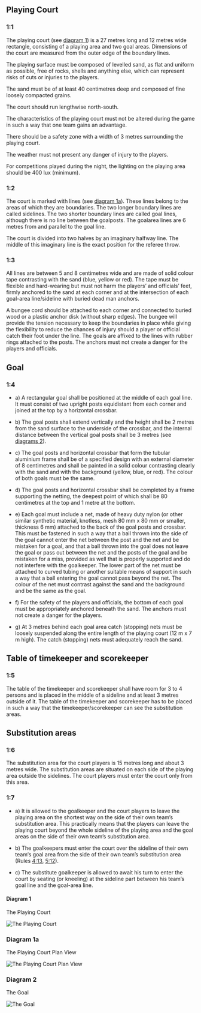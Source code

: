 ## Playing Court

### 1:1
The playing court (see [diagram 1](#diagram-1)) is a 27 metres long and 12 metres
wide rectangle, consisting of a playing area and two goal areas.
Dimensions of the court are measured from the outer edge of the
boundary lines.

The playing surface must be composed of levelled sand, as flat and
uniform as possible, free of rocks, shells and anything else, which can
represent risks of cuts or injuries to the players.

The sand must be of at least 40 centimetres deep and composed of
fine loosely compacted grains.

The court should run lengthwise north-south.

The characteristics of the playing court must not be altered during the game in such a way that one team gains an advantage.

There should be a safety zone with a width of 3 metres surrounding
the playing court.

The weather must not present any danger of injury to the players.

For competitions played during the night, the lighting on the playing area should be 400 lux (minimum).

### 1:2
The court is marked with lines (see [diagram 1a](#diagram-1a)). These lines belong to the areas of which they are boundaries. The two longer boundary lines are called sidelines. The two shorter boundary lines are called goal lines, although there is no line between the goalposts. The goalarea lines are 6 metres from and parallel to the goal line.

The court is divided into two halves by an imaginary halfway line. The middle of this imaginary line is the exact position for the referee throw.

### 1:3
All lines are between 5 and 8 centimetres wide and are made of solid colour tape contrasting with the sand (blue, yellow or red). The tape must be flexible and hard-wearing but must not harm the players’ and officials’ feet, firmly anchored to the sand at each corner and at the intersection of each goal-area line/sideline with buried dead man anchors.

A bungee cord should be attached to each corner and connected to buried wood or a plastic anchor disk (without sharp edges). The bungee will provide the tension necessary to keep the boundaries in place while giving the flexibility to reduce the chances of injury should a player or official catch their foot under the line. The goals are affixed to the lines with rubber rings attached to the posts. The anchors must not create a danger for the players and officials.

## Goal

### 1:4
* a) A rectangular goal shall be positioned at the middle of each goal
line. It must consist of two upright posts equidistant from each corner
and joined at the top by a horizontal crossbar.

* b) The goal posts shall extend vertically and the height shall be
2 metres from the sand surface to the underside of the crossbar, and
the internal distance between the vertical goal posts shall be
3 metres (see [diagrams 2](#diagram-2)).

* c) The goal posts and horizontal crossbar that form the tubular
aluminium frame shall be of a specified design with an external
diameter of 8 centimetres and shall be painted in a solid colour
contrasting clearly with the sand and with the background (yellow,
blue, or red). The colour of both goals must be the same.

* d) The goal posts and horizontal crossbar shall be completed by a
frame supporting the netting, the deepest point of which shall be
80 centimetres at the top and 1 metre at the bottom.

* e) Each goal must include a net, made of heavy duty nylon (or other
similar synthetic material, knotless, mesh 80 mm x 80 mm or smaller,
thickness 6 mm) attached to the back of the goal posts and crossbar.
This must be fastened in such a way that a ball thrown into the side of
the goal cannot enter the net between the post and the net and be
mistaken for a goal, and that a ball thrown into the goal does not
leave the goal or pass out between the net and the posts of the goal
and be mistaken for a miss, provided as well that is properly
supported and do not interfere with the goalkeeper.
The lower part of the net must be attached to curved tubing or another
suitable means of support in such a way that a ball entering the goal
cannot pass beyond the net. The colour of the net must contrast
against the sand and the background and be the same as the goal. 

* f) For the safety of the players and officials, the bottom of each goal
must be appropriately anchored beneath the sand. The anchors must
not create a danger for the players.

* g) At 3 metres behind each goal area catch (stopping) nets must be
loosely suspended along the entire length of the playing court (12 m x
7 m high). The catch (stopping) nets must adequately reach the sand.

## Table of timekeeper and scorekeeper

### 1:5
The table of the timekeeper and scorekeeper shall have room for 3 to
4 persons and is placed in the middle of a sideline and at least 3
metres outside of it.
The table of the timekeeper and scorekeeper has to be placed in such
a way that the timekeeper/scorekeeper can see the substitution
areas.

## Substitution areas

### 1:6 
The substitution area for the court players is 15 metres long and about
3 metres wide. The substitution areas are situated on each side of the
playing area outside the sidelines. The court players must enter the
court only from this area.

### 1:7
* a) It is allowed to the goalkeeper and the court players to leave the
playing area on the shortest way on the side of their own team’s
substitution area. This practically means that the players can leave
the playing court beyond the whole sideline of the playing area
and the goal areas on the side of their own team’s substitution
area.

* b) The goalkeepers must enter the court over the sideline of their
own team‘s goal area from the side of their own team’s
substitution area (Rules [4:13](#4:13), [5:12](#5:12)).

* c) The substitute goalkeeper is allowed to await his turn to enter the
court by seating (or kneeling) at the sideline part between his team’s goal line and the goal-area line.

#### Diagram 1
The Playing Court

![The Playing Court](../diagrams/diagram1.png)

### Diagram 1a
The Playing Court Plan View

![The Playing Court Plan View](../diagrams/diagram1a.png)

### Diagram 2
The Goal

![The Goal](../diagrams/diagram2.png)
